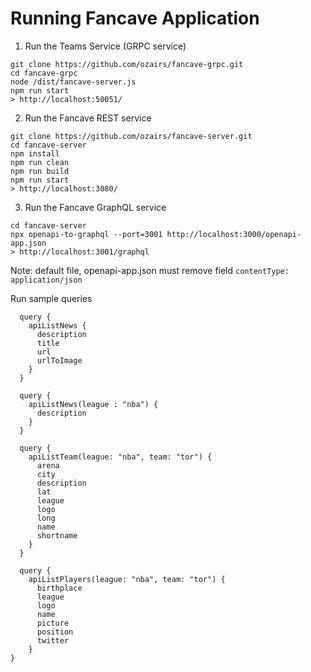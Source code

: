 # Running Fancave Application

1. Run the Teams Service (GRPC service)

```
git clone https://github.com/ozairs/fancave-grpc.git
cd fancave-grpc
node /dist/fancave-server.js
npm run start
> http://localhost:50051/
```

2. Run the Fancave REST service

```
git clone https://github.com/ozairs/fancave-server.git
cd fancave-server
npm install
npm run clean
npm run build
npm run start
> http://localhost:3080/
```

3. Run the Fancave GraphQL service

```
cd fancave-server
npx openapi-to-graphql --port=3001 http://localhost:3000/openapi-app.json
> http://localhost:3001/graphql
```

Note: default file, openapi-app.json must remove field `contentType: application/json`

Run sample queries

```
  query {
    apiListNews {
      description
      title
      url
      urlToImage
    }
  }

  query {
    apiListNews(league : "nba") {
      description
    }
  }

  query {
    apiListTeam(league: "nba", team: "tor") {
      arena
      city
      description
      lat
      league
      logo
      long
      name
      shortname
    }
  }

  query {
    apiListPlayers(league: "nba", team: "tor") {
      birthplace
      league
      logo
      name
      picture
      position
      twitter
    }
}
```
